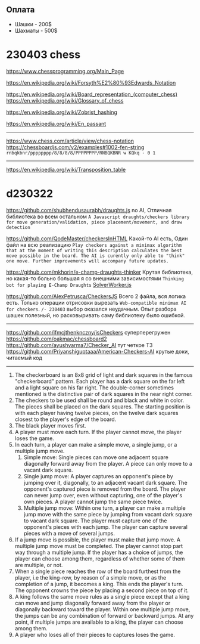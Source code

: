 
## Оплата

- Шашки - 200$
- Шахматы - 500$

# 230403 chess

https://www.chessprogramming.org/Main_Page


https://en.wikipedia.org/wiki/Forsyth%E2%80%93Edwards_Notation

https://en.wikipedia.org/wiki/Board_representation_(computer_chess)
https://en.wikipedia.org/wiki/Glossary_of_chess

https://en.wikipedia.org/wiki/Zobrist_hashing

https://en.wikipedia.org/wiki/En_passant

---
https://www.chess.com/article/view/chess-notation
https://chessboardjs.com/v2/examples#1002-fen-string
`rnbqkbnr/pppppppp/8/8/8/8/PPPPPPPP/RNBQKBNR w KQkq - 0 1`

---
https://en.wikipedia.org/wiki/Transposition_table

# d230322

https://github.com/shubhendusaurabh/draughts.js
no AI, Отличная библиотека во всем остальном
`A Javascript draughts/checkers library for move generation/validation, piece placement/movement, and draw detection`

https://github.com/QodeMaster/checkersInHTML
Какой-то AI есть, Один файл на всю реализацию 
`Play checkers against a minimax algorithm that at the moment of writing this description calculates the best move possible in the board. The AI is curently only able to "think" one move. Further improvements will accompany future updates.`

https://github.com/mkhorin/e-champ-draughts-thinker
Крутая библиотека, но какая-то больно большая я со внешними зависимостями
`Thinking bot for playing E-Champ Draughts`
[SolverWorker.js](https://github.com/mkhorin/e-champ-draughts-thinker/blob/master/web/club/SolverWorker.js)

https://github.com/AlexPetrusca/CheckersJS
Всего 2 файла, вся логика есть. Только операции отрисовки вырезать 
`Web-compatible minimax AI for checkers`.
`/- 230403` выбор оказался неудачным. Опыт разбора шашек полезный, но расковыривать саму библиотеку было ошибкой. 

---

https://github.com/ifmcjthenknczny/jsCheckers суперперегружен
https://github.com/oakmac/chessboard2
https://github.com/ayushvarma7/Checker_AI тут четкое ТЗ
https://github.com/Priyanshiguptaaa/American-Checkers-AI крутые доки, читаемый код

---

1. The checkerboard is an 8x8 grid of light and dark squares in the famous "checkerboard" pattern. Each player has a dark square on the far left and a light square on his far right. The double-corner sometimes mentioned is the distinctive pair of dark squares in the near right corner.
2. The checkers to be used shall be round and black and white in color. The pieces shall be placed on the dark squares. The starting position is with each player having twelve pieces, on the twelve dark squares closest to the player's edge of the board.
3. The black player moves first.
4. A player must move each turn. If the player cannot move, the player loses the game.
5. In each turn, a player can make a simple move, a single jump, or a multiple jump move.
	1. Simple move: Single pieces can move one adjacent square diagonally forward away from the player. A piece can only move to a vacant dark square.
	2. Single jump move: A player captures an opponent's piece by jumping over it, diagonally, to an adjacent vacant dark square. The opponent's captured piece is removed from the board. The player can never jump over, even without capturing, one of the player's own pieces. A player cannot jump the same piece twice.
	3. Multiple jump move: Within one turn, a player can make a multiple jump move with the same piece by jumping from vacant dark square to vacant dark square. The player must capture one of the opponent's pieces with each jump. The player can capture several pieces with a move of several jumps.
6. If a jump move is possible, the player must make that jump move. A multiple jump move must be completed. The player cannot stop part way through a multiple jump. If the player has a choice of jumps, the player can choose among them, regardless of whether some of them are multiple, or not.
7. When a single piece reaches the row of the board furthest from the player, i.e the king-row, by reason of a simple move, or as the completion of a jump, it becomes a king. This ends the player's turn. The opponent crowns the piece by placing a second piece on top of it.
8. A king follows the same move rules as a single piece except that a king can move and jump diagonally forward away from the player or diagonally backward toward the player. Within one multiple jump move, the jumps can be any combination of forward or backward jumps. At any point, if multiple jumps are available to a king, the player can choose among them.
9. A player who loses all of their pieces to captures loses the game.
